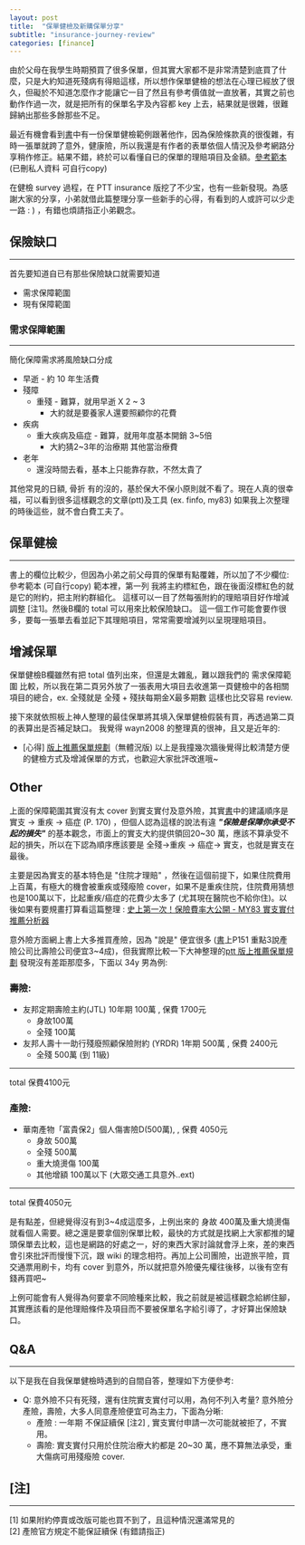 ```yaml
---
layout: post
title:  "保單健檢及新購保單分享"
subtitle: "insurance-journey-review"
categories: [finance]
---
```


由於父母在我學生時期預買了很多保單，但其實大家都不是非常清楚到底買了什麼，只是大約知道死殘病有得賠這樣，所以想作保單健檢的想法在心理已經放了很久，但礙於不知道怎麼作才能讓它一目了然且有參考價值就一直放著，其實之前也動作作過一次，就是把所有的保單名字及內容都 key 上去，結果就是很雜，很難歸納出那些多餘那些不足。

最近有機會看到[書][錢難賺 保險別亂買]中有一份保單健檢範例跟著他作，因為保險條款真的很復雜，有時一張單就跨了意外，健康險，所以我還是有作者的表單依個人情況及參考網路分享稍作修正。結果不錯，終於可以看懂自已的保單的理賠項目及金額。[參考範本][保單建檢-template](已刪私人資料 可自行copy)

在健檢 survey 過程，在 PTT insurance 版挖了不少宝，也有一些新發現。為感謝大家的分享，小弟就借此篇整理分享一些新手的心得，有看到的人或許可以少走一路 : ) ，有錯也煩請指正小弟觀念。

## 保險缺口

---
首先要知道自已有那些保險缺口就需要知道
 * 需求保障範圍
 * 現有保障範圍

### 需求保障範圍

---
簡化保障需求將風險缺口分成

 * 早逝 - 約 10 年生活費
 * 殘障
    * 重殘 - 難算，就用早逝 X 2 ~ 3
        * 大約就是要養家人還要照顧你的花費
 * 疾病
    * 重大疾病及癌症 - 難算，就用年度基本開銷 3~5倍 
        * 大約猜2~3年的治療期 其他當治療費
 * 老年
    * 還沒時間去看，基本上只能靠存款，不然太貴了

其他常見的日額, 骨折 有的沒的，基於保大不保小原則就不看了。現在人真的很幸福，可以看到很多這樣觀念的文章(ptt)及工具 (ex. finfo, my83) 如果我上次整理的時後這些，就不會白費工夫了。

## 保單健檢

---
書上的欄位比較少，但因為小弟之前父母買的保單有點覆雜，所以加了不少欄位: 參考範本 (可自行copy)
範本裡，第一列 我將主約標紅色，跟在後面沒標紅色的就是它的附約，把主附約群組化。 這樣可以一目了然每張附約的理賠項目好作增減調整 [注1]。然後B欄的 total 可以用來比較保險缺口。 這一個工作可能會要作很多，要每一張單去看並記下其理賠項目，常常需要增減列以呈現理賠項目。

## 增減保單
保單健檢B欄雖然有把 total 值列出來，但還是太雜亂，難以跟我們的 需求保障範圍 比較，所以我在第二頁另外放了一張表用大項目去收進第一頁健檢中的各相關項目的總合，ex. 全殘就是 全殘 + 殘扶每期金X最多期數
這樣也比交容易 review. 

接下來就依照板上神人整理的最佳保單將其填入保單健檢假裝有買，再透過第二頁的表算出是否補足缺口。
我覺得 wayn2008 的整理真的很神，且又是近年的:
 * [心得] [版上推薦保單規劃][ptt 版上推薦保單規劃]（無體況版)
以上是我撞幾次牆後覺得比較清楚方便的健檢方式及增減保單的方式，也歡迎大家批評改進哦~

## Other
上面的保障範圍其實沒有太 cover 到實支實付及意外險，其實[書][錢難賺 保險別亂買]中的建議順序是 實支 -> 重疾 -> 癌症 (P. 170) ，但個人認為這樣的說法有違 ***"保險是保障你承受不起的損失"*** 的基本觀念，市面上的實支大約提供領回20~30 萬，應該不算承受不起的損失，所以在下認為順序應該要是 全殘->重疾 -> 癌症-> 實支，也就是實支在最後。

主要是因為實支的基本特色是 "住院才理賠" ，然後在這個前提下，如果住院費用上百萬，有極大的機會被重疾或殘癈險 cover，如果不是重疾住院，住院費用猜想也是100萬以下，比起重疾/癌症的花費少太多了 (尤其現在醫院也不給你住)。以後如果有要規畫打算看這篇整理 : [史上第一次！保險費率大公開 - MY83 實支實付推薦分析器](https://my83.com.tw/blogs?p=1234)

意外險方面網上書上大多推買產險，因為 "說是" 便宜很多 ([書][錢難賺 保險別亂買]上P151 重點3說產險公司比壽險公司便宜3~4成)，但我實際比較一下大神整理的[ptt 版上推薦保單規劃][] 發現沒有差距那麼多，下面以 34y 男為例:   

### 壽險:   
 * 友邦定期壽險主約(JTL)  10年期 100萬 , 保費 1700元   
    * 身故100萬   
    * 全殘 100萬   
 * 友邦人壽十一助行殘廢照顧保險附約 (YRDR) 1年期 500萬 , 保費 2400元   
    * 全殘 500萬 (到 11級)   

---
total 保費4100元

### 產險:
 * 華南產物「富貴保2」個人傷害險D(500萬), , 保費 4050元
    * 身故 500萬
    * 全殘 500萬
    * 重大燒燙傷 100萬   
    * 其他增額 100萬以下 (大眾交通工具意外..ext)

---
total 保費4050元

是有點差，但總覺得沒有到3~4成這麼多，上例出來的 身故 400萬及重大燒燙傷就看個人需要。總之還是要拿個別保單比較，最快的方式就是找網上大家都推的罐頭保單去比較，這也是網路的好處之一，好的東西大家討論就會浮上來，差的東西會引來批評而慢慢下沉，跟 wiki 的理念相符。再加上公司團險，出遊旅平險，買交通票用刷卡，均有 cover 到意外，所以就把意外險優先權往後移，以後有空有錢再買吧~

上例可能會有人覺得為何要拿不同險種來比較，我之前就是被這樣觀念給綁住腳，其實應該看的是他理賠條件及項目而不要被保單名字給引導了，才好算出保險缺口。

## Q&A

---
以下是我在自我保單健檢時遇到的自間自答，整理如下方便參考:
 * Q: 意外險不只有死殘，還有住院實支實付可以用，為何不列入考量?
意外險分產險，壽險，大多人同意產險便宜可為主力，下面為分晰:
    * 產險 : 一年期 不保証續保 [注2] , 實支實付申請一次可能就被拒了，不實用。
    * 壽險: 實支實付只用於住院治療大約都是 20~30 萬，應不算無法承受，重大傷病可用殘癈險 cover.


[錢難賺 保險別亂買]: http://www.books.com.tw/products/0010702305
[ptt 版上推薦保單規劃]: https://www.ptt.cc/bbs/Insurance/M.1458144574.A.5E0.html
[保單建檢-template]:  https://goo.gl/6WVnSG
## [注]

---
[1] 如果附約停賣或改版可能也買不到了，且這种情況還滿常見的  
[2] 產險官方規定不能保証續保 (有錯請指正)

